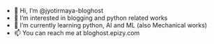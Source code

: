 - 👋 Hi, I’m @jyotirmaya-bloghost
- 👀 I’m interested in blogging and python related works
- 🌱 I’m currently learning python, AI and ML (also Mechanical works)
- 📫 You can reach me at bloghost.epizy.com

<!---
jyotirmaya-bloghost/jyotirmaya-bloghost is a ✨ special ✨ repository because its `README.md` (this file) appears on your GitHub profile.
You can click the Preview link to take a look at your changes.
--->
